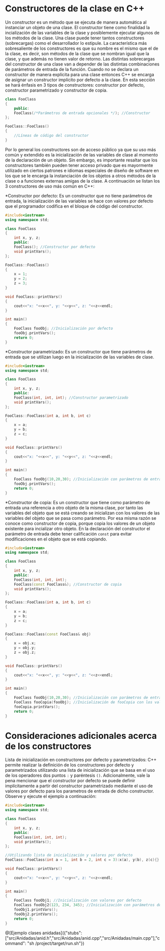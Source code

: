 # Constructores de la clase en C++

Un constructor es un método que se ejecuta de manera automática al instanciar un objeto de una clase. El constructor tiene como finalidad la
incialización de las variables de la clase y posiblemente ejecutar algunos de los métodos de la clase. Una clase puede tener tantos constructores
(sobrecargas) como el desarrollador lo estipule. La característica más sobresaliente de los constructores es que su nombre es el mismo que el de la
clase, es decir, son métodos de la clase que se nombran igual que la clase, y que además no tienen valor de retorno. Las distintas sobrecargas del
constructor de una clase van a depender de las distintas combinaciones de parámetros de entrada de la función. Cuando no se declara un constructor
de manera explícita para una clase entonces C++ se encarga de asignar un constructor implícito por defecto a la clase. En esta sección se hará 
énfasis en 3 tipos de constructores: constructor por defecto, constructor parametrizado y constructor de copia.

```C++
class FooClass
{
	public:
	FooClass(/*Parámetros de entrada opcionales */); //Constructor
};

FooClass::FooClass()
{
	//Líneas de código del constructor
}
```

Por lo general los constructores son de acceso público ya que su uso más común y extendido es la inicialización de las variables de clase al
momento de la declaración de un objeto. Sin embargo, es importante resaltar que los constructores también pueden tener acceso privado que
es mayormente utilizado en ciertos patrones e idiomas especiales de diseño de software en los que se le encarga la instanciación de los objetos a
otros métodos de la clase o a funciones externas amigas de la clase. A continuación se listan los 3 constructores de uso más común en C++:

*Constructor por defecto: Es un constructor que no tiene parámetros de entrada, la inicialización de las variables se hace con valores por defecto
que el programador codifica en el bloque de código del constructor.

```C++ runnable
#include<iostream>
using namespace std;

class FooClass
{
	int x, y, z;
	public:
	FooClass(); //Constructor por defecto
	void printVars();
};

FooClass::FooClass()
{
	x = 1;
	y = 2;
	z = 3;
}

void FooClass::printVars()
{
	cout<<"x: "<<x<<", y: "<<y<<", z: "<<z<<endl;
}

int main()
{
	FooClass fooObj; //Inicialización por defecto
	fooObj.printVars();
	return 0;
}
```

*Constructor parametrizado: Es un constructor que tiene parámetros de entrada que se utilizan luego en la inicialización de las variables de clase.

```C++ runnable
#include<iostream>
using namespace std;

class FooClass
{
	int x, y, z;
	public:
	FooClass(int, int, int); //Constructor parametrizado
	void printVars();
};

FooClass::FooClass(int a, int b, int c)
{
	x = a;
	y = b;
	z = c;
}

void FooClass::printVars()
{
	cout<<"x: "<<x<<", y: "<<y<<", z: "<<z<<endl;
}

int main()
{
	FooClass fooObj(10,20,30); //Inicialización con parámetros de entrada
	fooObj.printVars();
	return 0;
}
```

*Constructor de copia: Es un constructor que tiene como parámetro de entrada una referencia a otro objeto de la misma clase, por tanto las variables
del objeto que se está creando se inicializan con los valores de las variables del objeto que se pasa como parámetro. Por esa misma razón se conoce
como constructor de copia, porque copia los valores de un objeto existente para incializar otro objeto. En la declaración del constructor el parámetro
de entrada debe tener calificación `const` para evitar modificaciones en el objeto que se está copiando.

```C++ runnable
#include<iostream>
using namespace std;

class FooClass
{
	int x, y, z;
	public:
	FooClass(int, int, int);
	FooClass(const FooClass&); //Constructor de copia
	void printVars();
};

FooClass::FooClass(int a, int b, int c)
{
	x = a;
	y = b;
	z = c;
}

FooClass::FooClass(const FooClass& obj)
{
	x = obj.x;
	y = obj.y;
	z = obj.z;
}

void FooClass::printVars()
{
	cout<<"x: "<<x<<", y: "<<y<<", z: "<<z<<endl;
}

int main()
{
	FooClass fooObj(10,20,30); //Inicialización con parámetros de entrada
	FooClass fooCopia(fooObj); //Inicialización de fooCopia con los valores de fooObj
	fooCopia.printVars();
	return 0;
}
```
# Consideraciones adicionales acerca de los constructores

Lista de inicialización en constructores por defecto y parametrizados: C++ permite realizar la definición de los constructores por defecto y
parametrizados utilizando una lista de inicialización que se basa en el uso de los operadores dos puntos `:` y paréntesis `()`. Adicionalmente,
vale la pena mencionar que el constructor por defecto se puede definir implícitamente a partir del constructor parametrizado mediante el uso de
valores por defecto para los parametros de entrada de dicho constructor. Observe y ejecute el ejemplo a continuación:

```C++ runnable
#include<iostream>
using namespace std;

class FooClass
{
	int x, y, z;
	public:
	FooClass(int, int, int);
	void printVars();
};

//Utilizando lista de inicialización y valores por defecto
FooClass::FooClass(int a = 1, int b = 2, int c = 3):x(a), y(b), z(c){}

void FooClass::printVars()
{
	cout<<"x: "<<x<<", y: "<<y<<", z: "<<z<<endl;
}

int main()
{
	FooClass fooObj1; //Inicialización con valores por defecto
	FooClass fooObj2(123, 234, 345); //Inicialización con parámetros de entrada explícitos
	fooObj1.printVars();
	fooObj2.printVars();
	return 0;
}
```

@[Ejemplo clases anidadas]({"stubs": ["src/Anidadas/anid.h","src/Anidadas/anid.cpp","src/Anidadas/main.cpp"],"command": "sh /project/target/run.sh"})
